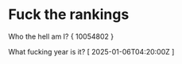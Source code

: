 # Fuck the rankings

Who the hell am I?
{ 10054802 }

What fucking year is it?
[ 2025-01-06T04:20:00Z ]
